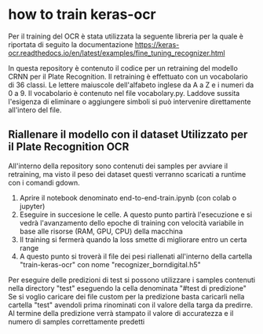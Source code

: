 # how to train keras-ocr 

Per il training del OCR è stata utilizzata la seguente libreria per la quale è riportata di seguito la documentazione
https://keras-ocr.readthedocs.io/en/latest/examples/fine_tuning_recognizer.html

In questa repository è contenuto il codice per un retraining del modello CRNN per il Plate Recognition.
Il retraining è effettuato con un vocabolario di 36 classi. Le lettere maiuscole dell'alfabeto inglese da A a Z e i numeri da 0 a 9.
Il vocabolario è contenuto nel file vocabolary.py. Laddove sussita l'esigenza di eliminare o aggiungere simboli si può intervenire direttamente all'intero del file.

## Riallenare il modello con il dataset Utilizzato per il Plate Recognition OCR

All'interno della repository sono contenuti dei samples per avviare il retraining, ma visto il peso dei dataset questi verranno scaricati a runtime con i comandi gdown.

1) Aprire il notebook denominato end-to-end-train.ipynb (con colab o jupyter)
2) Eseguire in succesione le celle. A questo punto partirà l'esecuzione e si vedrà l'avanzamento dello epoche di training con velocità variabile in base alle risorse (RAM, GPU, CPU) della macchina
3) Il training si fermerà quando la loss smette di migliorare entro un certa range
4) A questo punto si troverà il file dei pesi riallenati all'interno della cartella "train-keras-ocr" con nome "recognizer_borndigital.h5"

Per eseguire delle predizioni di test si possono utilizzare i samples contenuti nella directory "test" eseguendo la cella denominata "#test di predizione"
Se si voglio caricare dei file custom per la predizione basta caricarli nella cartella "test" avendoli prima rinominati con il valore della targa da predirre.
Al termine della predizione verrà stampato il valore di accuratezza e il numero di samples correttamente predetti
